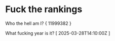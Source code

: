 # Fuck the rankings

Who the hell am I?
{ 11999382 }

What fucking year is it?
[ 2025-03-28T14:10:00Z ]

